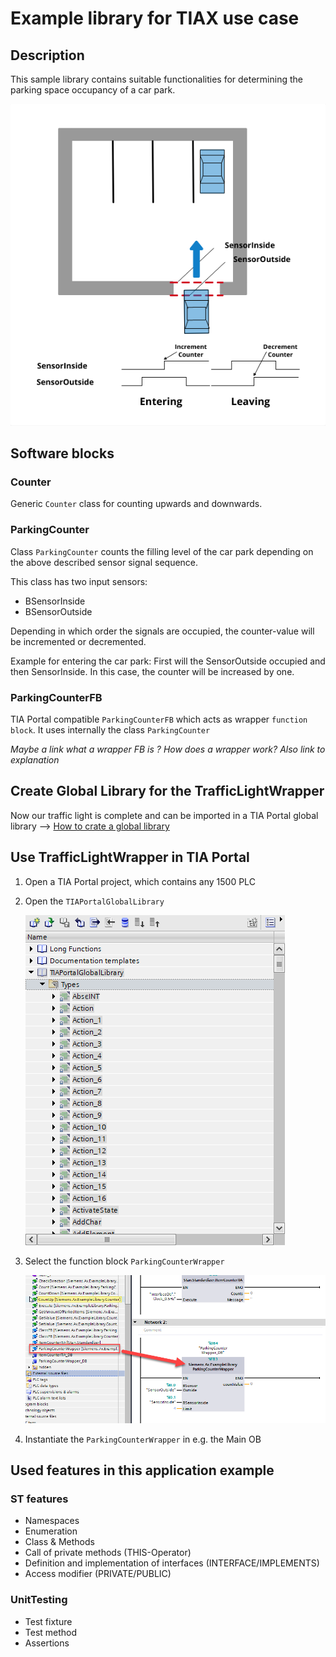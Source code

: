 # Example library for TIAX use case

## Description

This sample library contains suitable functionalities for determining the parking space occupancy of a car park. 

![CarPark](images/CarPark.png)

## Software blocks

### Counter

Generic `Counter` class for counting upwards and downwards.

### ParkingCounter

Class `ParkingCounter` counts the filling level of the car park depending on the above described sensor signal sequence.

This class has two input sensors:
- BSensorInside
- BSensorOutside

Depending in which order the signals are occupied, the counter-value will be incremented or decremented.

Example for entering the car park:
First will the SensorOutside occupied and then SensorInside. In this case, the counter will be increased by one. 

### ParkingCounterFB

TIA Portal compatible `ParkingCounterFB` which acts as wrapper `function block`. It uses internally the class `ParkingCounter`

_Maybe a link what a wrapper FB is ?_ 
_How does a wrapper work? Also link to explanation_

## Create Global Library for the TrafficLightWrapper

Now our traffic light is complete and can be imported in a TIA Portal global library --> [How to crate a global library](./../README.md)

## Use TrafficLightWrapper in TIA Portal

1. Open a TIA Portal project, which contains any 1500 PLC

1. Open the `TIAPortalGlobalLibrary`

    ![open lib](images/open_lib.gif)

1. Select the function block `ParkingCounterWrapper` 

    ![TIA](images/TiaUsage.png)

1. Instantiate the `ParkingCounterWrapper` in e.g. the Main OB




## Used features in this application example

### ST features
- Namespaces
- Enumeration
- Class & Methods 
- Call of private methods (THIS-Operator)
- Definition and implementation of interfaces (INTERFACE/IMPLEMENTS)
- Access modifier (PRIVATE/PUBLIC)

### UnitTesting
- Test fixture
- Test method
- Assertions


